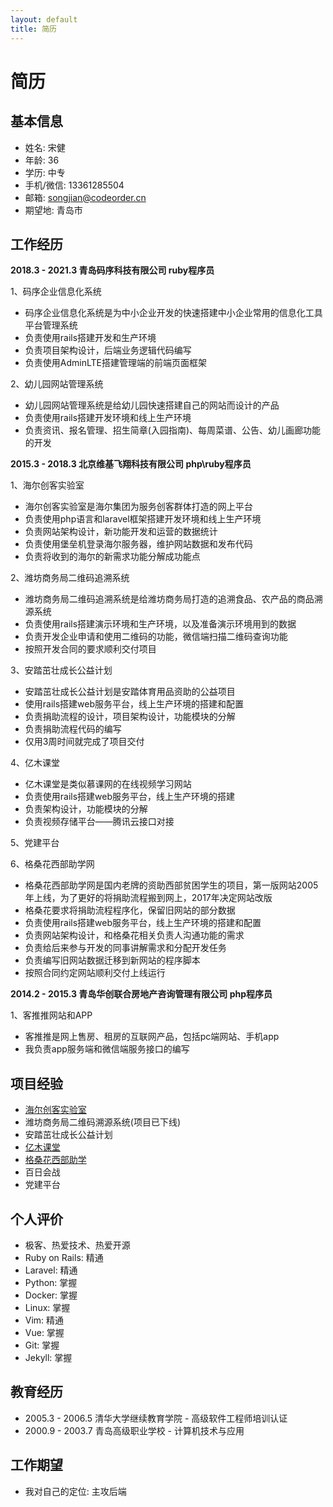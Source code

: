 ```yaml
---
layout: default
title: 简历
---
```


# 简历

## 基本信息

* 姓名: 宋健
* 年龄: 36
* 学历: 中专
* 手机/微信: 13361285504
* 邮箱: songjian@codeorder.cn
* 期望地: 青岛市

## 工作经历

**2018.3 - 2021.3 青岛码序科技有限公司 ruby程序员**

1、码序企业信息化系统

* 码序企业信息化系统是为中小企业开发的快速搭建中小企业常用的信息化工具平台管理系统
* 负责使用rails搭建开发和生产环境
* 负责项目架构设计，后端业务逻辑代码编写
* 负责使用AdminLTE搭建管理端的前端页面框架

2、幼儿园网站管理系统

* 幼儿园网站管理系统是给幼儿园快速搭建自己的网站而设计的产品
* 负责使用rails搭建开发环境和线上生产环境
* 负责资讯、报名管理、招生简章(入园指南)、每周菜谱、公告、幼儿画廊功能的开发

**2015.3 - 2018.3 北京维基飞翔科技有限公司 php\\ruby程序员**

1、海尔创客实验室

* 海尔创客实验室是海尔集团为服务创客群体打造的网上平台
* 负责使用php语言和laravel框架搭建开发环境和线上生产环境
* 负责网站架构设计，新功能开发和运营的数据统计
* 负责使用堡垒机登录海尔服务器，维护网站数据和发布代码
* 负责将收到的海尔的新需求功能分解成功能点

2、潍坊商务局二维码追溯系统

* 潍坊商务局二维码追溯系统是给潍坊商务局打造的追溯食品、农产品的商品溯源系统
* 负责使用rails搭建演示环境和生产环境，以及准备演示环境用到的数据
* 负责开发企业申请和使用二维码的功能，微信端扫描二维码查询功能
* 按照开发合同的要求顺利交付项目

3、安踏茁壮成长公益计划

* 安踏茁壮成长公益计划是安踏体育用品资助的公益项目
* 使用rails搭建web服务平台，线上生产环境的搭建和配置
* 负责捐助流程的设计，项目架构设计，功能模块的分解
* 负责捐助流程代码的编写
* 仅用3周时间就完成了项目交付

4、亿木课堂

* 亿木课堂是类似慕课网的在线视频学习网站
* 负责使用rails搭建web服务平台，线上生产环境的搭建
* 负责架构设计，功能模块的分解
* 负责视频存储平台——腾讯云接口对接

5、党建平台

6、格桑花西部助学网

* 格桑花西部助学网是国内老牌的资助西部贫困学生的项目，第一版网站2005年上线，为了更好的将捐助流程搬到网上，2017年决定网站改版
* 格桑花要求将捐助流程程序化，保留旧网站的部分数据
* 负责使用rails搭建web服务平台，线上生产环境的搭建和配置
* 负责网站架构设计，和格桑花相关负责人沟通功能的需求
* 负责给后来参与开发的同事讲解需求和分配开发任务
* 负责编写旧网站数据迁移到新网站的程序脚本
* 按照合同约定网站顺利交付上线运行

**2014.2 - 2015.3 青岛华创联合房地产咨询管理有限公司 php程序员**

1、客推推网站和APP

* 客推推是网上售房、租房的互联网产品，包括pc端网站、手机app
* 我负责app服务端和微信端服务接口的编写

## 项目经验

* [海尔创客实验室](http://lab.haier.com/)
* 潍坊商务局二维码溯源系统(项目已下线)
* 安踏茁壮成长公益计划
* [亿木课堂](http://www.ymooc.com.cn/)
* [格桑花西部助学](http://www.gesanghua.org/)
* 百日会战
* 党建平台

## 个人评价

* 极客、热爱技术、热爱开源
* Ruby on Rails: 精通
* Laravel: 精通
* Python: 掌握
* Docker: 掌握
* Linux: 掌握
* Vim: 精通
* Vue: 掌握
* Git: 掌握
* Jekyll: 掌握

## 教育经历

* 2005.3 - 2006.5 清华大学继续教育学院 - 高级软件工程师培训认证
* 2000.9 - 2003.7 青岛高级职业学校 - 计算机技术与应用

## 工作期望

* 我对自己的定位: 主攻后端
